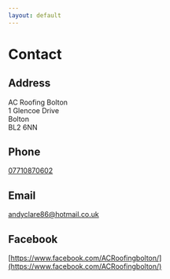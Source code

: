 ```yaml
---
layout: default
---
```

# Contact
## Address
AC Roofing Bolton\
1 Glencoe Drive\
Bolton\
BL2 6NN

## Phone
[07710870602](tel:07710870602)

## Email
[andyclare86@hotmail.co.uk](mailto:andyclare86@hotmail.co.uk)

## Facebook
[https://www.facebook.com/ACRoofingbolton/](https://www.facebook.com/ACRoofingbolton/)
